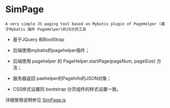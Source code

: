# SimPage
	A very simple JS paging tool based on Mybatis plugin of PageHelper (基于Mybatis 插件 PageHelper)的JS分页工具

* 基于JQuery 和BootStrap

* 后端使用mybatis的pagehelper插件；

* 后端使用 pagehelper 的 PageHelper.startPage(pageNum, pageSize) 方法；

* 服务器返回 paehelper的PageInfo的JSON对象；

* CSS样式设置同 bootstrap 分页组件的样式设置一致。

详细使用说明参见 [SimPage.js](https://github.com/stooges/SimPage/blob/master/SimPage.js)


